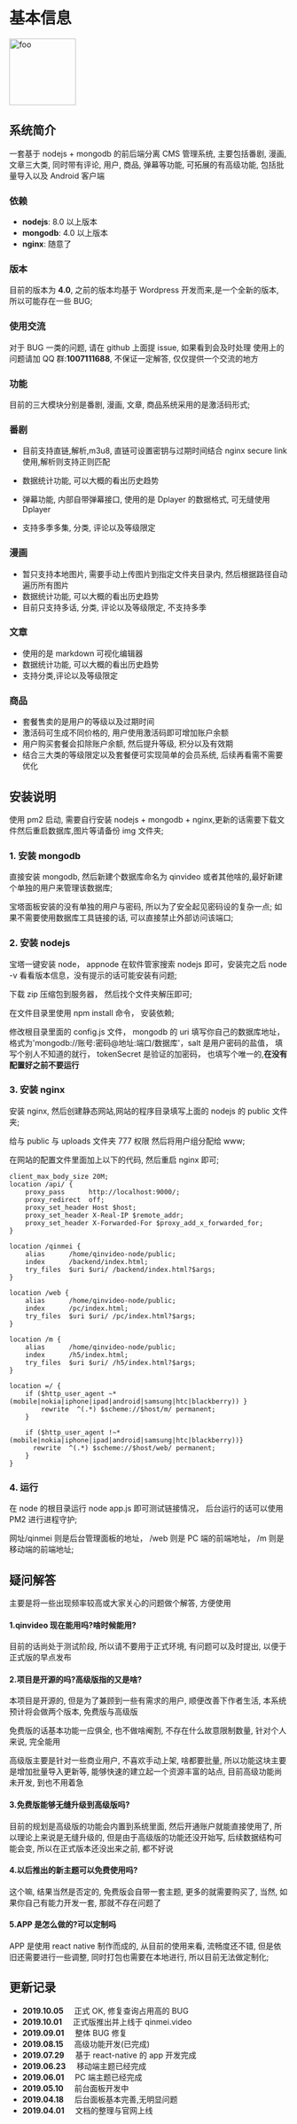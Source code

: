 # 基本信息

<img :src="$withBase('/logo.svg')" alt="foo" width="120">

## 系统简介

一套基于 nodejs + mongodb 的前后端分离 CMS 管理系统, 主要包括番剧, 漫画, 文章三大类,
同时带有评论, 用户, 商品, 弹幕等功能, 可拓展的有高级功能, 包括批量导入以及 Android 客户端

### 依赖

- **nodejs**: 8.0 以上版本
- **mongodb**: 4.0 以上版本
- **nginx**: 随意了

### 版本

目前的版本为 **4.0**, 之前的版本均基于 Wordpress 开发而来,是一个全新的版本, 所以可能存在一些 BUG;

### 使用交流

对于 BUG 一类的问题, 请在 github 上面提 issue, 如果看到会及时处理
使用上的问题请加 QQ 群:**1007111688**, 不保证一定解答, 仅仅提供一个交流的地方

### 功能

目前的三大模块分别是番剧, 漫画, 文章, 商品系统采用的是激活码形式;

### 番剧

- 目前支持直链,解析,m3u8, 直链可设置密钥与过期时间结合 nginx secure link 使用,解析则支持正则匹配

- 数据统计功能, 可以大概的看出历史趋势
- 弹幕功能, 内部自带弹幕接口, 使用的是 Dplayer 的数据格式, 可无缝使用 Dplayer
- 支持多季多集, 分类, 评论以及等级限定

### 漫画

- 暂只支持本地图片, 需要手动上传图片到指定文件夹目录内, 然后根据路径自动遍历所有图片
- 数据统计功能, 可以大概的看出历史趋势
- 目前只支持多话, 分类, 评论以及等级限定, 不支持多季

### 文章

- 使用的是 markdown 可视化编辑器
- 数据统计功能, 可以大概的看出历史趋势
- 支持分类,评论以及等级限定

### 商品

- 套餐售卖的是用户的等级以及过期时间
- 激活码可生成不同价格的, 用户使用激活码即可增加账户余额
- 用户购买套餐会扣除账户余额, 然后提升等级, 积分以及有效期
- 结合三大类的等级限定以及套餐便可实现简单的会员系统, 后续再看需不需要优化

## 安装说明

使用 pm2 启动, 需要自行安装 nodejs + mongodb + nginx,更新的话需要下载文件然后重启数据库,图片等请备份 img 文件夹;

### 1. 安装 mongodb

直接安装 mongodb, 然后新建个数据库命名为 qinvideo 或者其他啥的,最好新建个单独的用户来管理该数据库;

宝塔面板安装的没有单独的用户与密码, 所以为了安全起见密码设的复杂一点;
如果不需要使用数据库工具链接的话, 可以直接禁止外部访问该端口;

### 2. 安装 nodejs

宝塔一键安装 node， appnode 在软件管家搜索 nodejs 即可，安装完之后 node -v 看看版本信息，没有提示的话可能安装有问题;

下载 zip 压缩包到服务器， 然后找个文件夹解压即可;

在文件目录里使用 npm install 命令， 安装依赖;

修改根目录里面的 config.js 文件， mongodb 的 uri 填写你自己的数据库地址，格式为'mongodb://账号:密码@地址:端口/数据库'，salt 是用户密码的盐值， 填写个别人不知道的就行， tokenSecret 是验证的加密码， 也填写个唯一的,**在没有配置好之前不要运行**

### 3. 安装 nginx

安装 nginx, 然后创建静态网站,网站的程序目录填写上面的 nodejs 的 public 文件夹;

给与 public 与 uploads 文件夹 777 权限 然后将用户组分配给 www;

在网站的配置文件里面加上以下的代码, 然后重启 nginx 即可;

```apacheconf
client_max_body_size 20M;
location /api/ {
    proxy_pass      http://localhost:9000/;
    proxy_redirect  off;
    proxy_set_header Host $host;
    proxy_set_header X-Real-IP $remote_addr;
    proxy_set_header X-Forwarded-For $proxy_add_x_forwarded_for;
}

location /qinmei {
    alias      /home/qinvideo-node/public;
    index      /backend/index.html;
    try_files  $uri $uri/ /backend/index.html?$args;
}

location /web {
    alias      /home/qinvideo-node/public;
    index      /pc/index.html;
    try_files  $uri $uri/ /pc/index.html?$args;
}

location /m {
    alias      /home/qinvideo-node/public;
    index      /h5/index.html;
    try_files  $uri $uri/ /h5/index.html?$args;
}

location =/ {
    if ($http_user_agent ~* (mobile|nokia|iphone|ipad|android|samsung|htc|blackberry)) }
        rewrite  ^(.*) $scheme://$host/m/ permanent;
    }

    if ($http_user_agent !~* (mobile|nokia|iphone|ipad|android|samsung|htc|blackberry))}
      rewrite  ^(.*) $scheme://$host/web/ permanent;
    }
}
```

### 4. 运行

在 node 的根目录运行 node app.js 即可测试链接情况， 后台运行的话可以使用 PM2 进行进程守护;

网址/qinmei 则是后台管理面板的地址， /web 则是 PC 端的前端地址， /m 则是移动端的前端地址;

## 疑问解答

主要是将一些出现频率较高或大家关心的问题做个解答, 方便使用

#### 1.qinvideo 现在能用吗?啥时候能用?

目前的话尚处于测试阶段, 所以请不要用于正式环境, 有问题可以及时提出, 以便于正式版的早点发布

#### 2.项目是开源的吗?高级版指的又是啥?

本项目是开源的, 但是为了兼顾到一些有需求的用户, 顺便改善下作者生活, 本系统预计将会做两个版本, 免费版与高级版

免费版的话基本功能一应俱全, 也不做啥阉割, 不存在什么故意限制数量, 针对个人来说, 完全能用

高级版主要是针对一些商业用户, 不喜欢手动上架, 啥都要批量, 所以功能这块主要是增加批量导入更新等, 能够快速的建立起一个资源丰富的站点, 目前高级功能尚未开发, 到也不用着急

#### 3.免费版能够无缝升级到高级版吗?

目前的规划是高级版的功能会内置到系统里面, 然后开通账户就能直接使用了, 所以理论上来说是无缝升级的, 但是由于高级版的功能还没开始写, 后续数据结构可能会变, 所以在正式版本还没出来之前, 都不好说

#### 4.以后推出的新主题可以免费使用吗?

这个嘛, 结果当然是否定的, 免费版会自带一套主题, 更多的就需要购买了, 当然, 如果你自己有能力开发一套, 那就不存在问题了

#### 5.APP 是怎么做的?可以定制吗

APP 是使用 react native 制作而成的, 从目前的使用来看, 流畅度还不错, 但是依旧还需要进行一些调整, 同时打包也需要在本地进行, 所以目前无法做定制化;

## 更新记录

- **2019.10.05** &nbsp;&nbsp;&nbsp;&nbsp;正式 OK, 修复查询占用高的 BUG
- **2019.10.01** &nbsp;&nbsp;&nbsp;&nbsp;正式版推出并上线于 qinmei.video
- **2019.09.01** &nbsp;&nbsp;&nbsp;&nbsp;整体 BUG 修复
- **2019.08.15** &nbsp;&nbsp;&nbsp;&nbsp;高级功能开发(已完成)
- **2019.07.29** &nbsp;&nbsp;&nbsp;&nbsp;基于 react-native 的 app 开发完成
- **2019.06.23** &nbsp;&nbsp;&nbsp;&nbsp;移动端主题已经完成
- **2019.06.01** &nbsp;&nbsp;&nbsp;&nbsp;PC 端主题已经完成
- **2019.05.10** &nbsp;&nbsp;&nbsp;&nbsp;前台面板开发中
- **2019.04.18** &nbsp;&nbsp;&nbsp;&nbsp;后台面板基本完善,无明显问题
- **2019.04.01** &nbsp;&nbsp;&nbsp;&nbsp;文档的整理与官网上线
